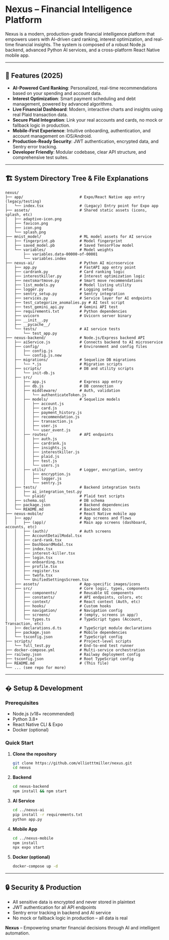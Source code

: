 # Nexus – Financial Intelligence Platform

Nexus is a modern, production-grade financial intelligence platform that empowers users with AI-driven card ranking, interest optimization, and real-time financial insights. The system is composed of a robust Node.js backend, advanced Python AI services, and a cross-platform React Native mobile app.

---

## 🚀 Features (2025)

- **AI-Powered Card Ranking**: Personalized, real-time recommendations based on your spending and account data.
- **Interest Optimization**: Smart payment scheduling and debt management, powered by advanced algorithms.
- **Live Financial Dashboard**: Modern, interactive charts and insights using real Plaid transaction data.
- **Secure Plaid Integration**: Link your real accounts and cards, no mock or fallback logic in production.
- **Mobile-First Experience**: Intuitive onboarding, authentication, and account management on iOS/Android.
- **Production-Ready Security**: JWT authentication, encrypted data, and Sentry error tracking.
- **Developer Friendly**: Modular codebase, clear API structure, and comprehensive test suites.

---

## 🏗️ System Directory Tree & File Explanations

```
nexus/
├── app/                         # Expo/React Native app entry (legacy/testing)
│   └── index.tsx                # (Legacy) Entry point for Expo app
├── assets/                      # Shared static assets (icons, splash, etc)
│   ├── adaptive-icon.png
│   ├── favicon.png
│   ├── icon.png
│   └── splash.png
├── mnist_model/                 # ML model assets for AI service
│   ├── fingerprint.pb           # Model fingerprint
│   ├── saved_model.pb           # Saved TensorFlow model
│   └── variables/               # Model weights
│       ├── variables.data-00000-of-00001
│       └── variables.index
├── nexus-ai/                    # Python AI microservice
│   ├── app.py                   # FastAPI app entry point
│   ├── cardrank.py              # Card ranking logic
│   ├── interestkiller.py        # Interest optimization logic
│   ├── nextsmartmove.py         # Smart move recommendations
│   ├── list_models.py           # Model listing utility
│   ├── logger.py                # Logging setup
│   ├── sentry_setup.py          # Sentry integration
│   ├── services.py              # Service layer for AI endpoints
│   ├── test_categorize_anomalies.py # AI test script
│   ├── test_gemini_api.py       # Gemini API test
│   ├── requirements.txt         # Python dependencies
│   ├── uvicorn                  # Uvicorn server binary
│   ├── __init__.py
│   ├── __pycache__/
│   └── tests/                   # AI service tests
│       └── test_app.py
├── nexus-backend/               # Node.js/Express backend API
│   ├── aiService.js             # Connects backend to AI microservice
│   ├── config/                  # Environment and config files
│   │   ├── config.js
│   │   └── config.js.new
│   ├── migrations/              # Sequelize DB migrations
│   │   └── *.js                 # Migration scripts
│   ├── scripts/                 # DB and utility scripts
│   │   └── init-db.js
│   ├── src/
│   │   ├── app.js               # Express app entry
│   │   ├── db.js                # DB connection
│   │   ├── middleware/          # Auth, validation
│   │   │   └── authenticateToken.js
│   │   ├── models/              # Sequelize models
│   │   │   ├── account.js
│   │   │   ├── card.js
│   │   │   ├── payment_history.js
│   │   │   ├── recommendation.js
│   │   │   ├── transaction.js
│   │   │   ├── user.js
│   │   │   └── user_event.js
│   │   ├── routes/              # API endpoints
│   │   │   ├── auth.js
│   │   │   ├── cardrank.js
│   │   │   ├── insights.js
│   │   │   ├── interestkiller.js
│   │   │   ├── plaid.js
│   │   │   ├── test.js
│   │   │   └── users.js
│   │   ├── utils/               # Logger, encryption, sentry
│   │   │   ├── encryption.js
│   │   │   ├── logger.js
│   │   │   └── sentry.js
│   ├── tests/                   # Backend integration tests
│   │   ├── ai_integration_test.py
│   │   └── plaid/               # Plaid test scripts
│   ├── schema.sql               # DB schema
│   ├── package.json             # Backend dependencies
│   └── README.md                # Backend docs
├── nexus-mobile/                # React Native mobile app
│   ├── app/                     # App screens and flows
│   │   ├── (app)/               # Main app screens (dashboard, accounts, etc)
│   │   ├── (auth)/              # Auth screens
│   │   ├── AccountDetailModal.tsx
│   │   ├── card-rank.tsx
│   │   ├── DashboardModal.tsx
│   │   ├── index.tsx
│   │   ├── interest-killer.tsx
│   │   ├── login.tsx
│   │   ├── onboarding.tsx
│   │   ├── profile.tsx
│   │   ├── register.tsx
│   │   ├── twofa.tsx
│   │   └── UnifiedSettingsScreen.tsx
│   ├── assets/                  # App-specific images/icons
│   ├── src/                     # Core logic, types, components
│   │   ├── components/          # Reusable UI components
│   │   ├── constants/           # API endpoints, colors, etc
│   │   ├── context/             # React context (Auth, etc)
│   │   ├── hooks/               # Custom hooks
│   │   ├── navigation/          # Navigation config
│   │   ├── screens/             # (empty, screens in app/)
│   │   └── types.ts             # TypeScript types (Account, Transaction, etc)
│   ├── declarations.d.ts        # TypeScript module declarations
│   ├── package.json             # Mobile dependencies
│   └── tsconfig.json            # TypeScript config
├── scripts/                     # Project-level scripts
│   └── full_test.py             # End-to-end test runner
├── docker-compose.yml           # Multi-service orchestration
├── railway.json                 # Railway deployment config
├── tsconfig.json                # Root TypeScript config
├── README.md                    # (This file)
└── ... (see repo for more)
```

---

## �️ Setup & Development

### Prerequisites
- Node.js (v18+ recommended)
- Python 3.8+
- React Native CLI & Expo
- Docker (optional)

### Quick Start

1. **Clone the repository**
   ```bash
   git clone https://github.com/elliotttmiller/nexus.git
   cd nexus
   ```
2. **Backend**
   ```bash
   cd nexus-backend
   npm install && npm start
   ```
3. **AI Service**
   ```bash
   cd ../nexus-ai
   pip install -r requirements.txt
   python app.py
   ```
4. **Mobile App**
   ```bash
   cd ../nexus-mobile
   npm install
   npx expo start
   ```
5. **Docker (optional)**
   ```bash
   docker-compose up -d
   ```

---

## 🔒 Security & Production
- All sensitive data is encrypted and never stored in plaintext
- JWT authentication for all API endpoints
- Sentry error tracking in backend and AI service
- No mock or fallback logic in production – all data is real

**Nexus** – Empowering smarter financial decisions through AI and intelligent automation.